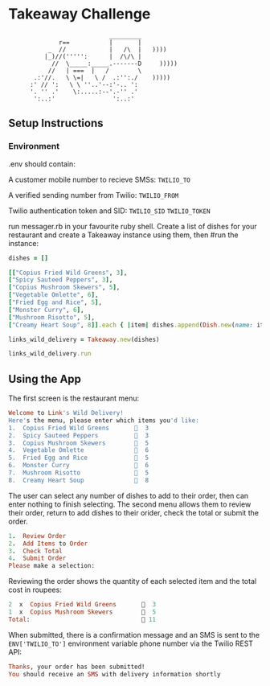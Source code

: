 Takeaway Challenge
==================
```
                            _________
              r==           |       |
           _  //            |   /\  |   ))))
          |_)//(''''':      |  /\/\ |
            //  \_____:_____.-------D     )))))
           //   | ===  |   /        \
       .:'//.   \ \=|   \ /  .:'':./    )))))
      :' // ':   \ \ ''..'--:'-.. ':
      '. '' .'    \:.....:--'.-'' .'
       ':..:'                ':..:'

 ```

Setup Instructions
-------

### Environment
.env should contain:

A customer mobile number to recieve SMSs:
`TWILIO_TO`

A verified sending number from Twilio:
`TWILIO_FROM`

Twilio authentication token and SID:
`TWILIO_SID`
`TWILIO_TOKEN`

run messager.rb in your favourite ruby shell. Create a list of dishes for your restaurant and create a Takeaway instance using them, then #run the instance:


```Ruby
dishes = []

[["Copius Fried Wild Greens", 3],
["Spicy Sauteed Peppers", 3],
["Copius Mushroom Skewers", 5],
["Vegetable Omlette", 6],
["Fried Egg and Rice", 5],
["Monster Curry", 6],
["Mushroom Risotto", 5],
["Creamy Heart Soup", 8]].each { |item| dishes.append(Dish.new(name: item[0], cost: item[1])) }

links_wild_delivery = Takeaway.new(dishes)

links_wild_delivery.run
```

Using the App
-------

The first screen is the restaurant menu:

```Ruby
Welcome to Link's Wild Delivery!
Here's the menu, please enter which items you'd like:
1.  Copius Fried Wild Greens       💎  3
2.  Spicy Sauteed Peppers          💎  3
3.  Copius Mushroom Skewers        💎  5
4.  Vegetable Omlette              💎  6
5.  Fried Egg and Rice             💎  5
6.  Monster Curry                  💎  6
7.  Mushroom Risotto               💎  5
8.  Creamy Heart Soup              💎  8
```

The user can select any number of dishes to add to their order, then can enter nothing to finish selecting.
The second menu allows them to review their order, return to add dishes to their orider, check the total or submit the order.

```Ruby
1.  Review Order
2.  Add Items to Order
3.  Check Total
4.  Submit Order
Please make a selection:
```

Reviewing the order shows the quantity of each selected item and the total cost in roupees:

```Ruby
2  x  Copius Fried Wild Greens       💎  3
1  x  Copius Mushroom Skewers        💎  5
Total:                               💎 11
```

When submitted, there is a confirmation message and an SMS is sent to the `ENV['TWILIO_TO']` environment variable phone number via the Twilio REST API:

```Ruby
Thanks, your order has been submitted!
You should receive an SMS with delivery information shortly
```
